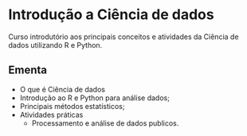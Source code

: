 # Introdução a Ciência de dados

Curso introdutório aos principais conceitos e atividades da Ciência de dados utilizando R e Python.

## Ementa

- O que é Ciência de dados
- Introdução ao R e Python para análise dados;
- Principais métodos estatísticos;
- Atividades práticas
	- Processamento e análise de dados publicos.